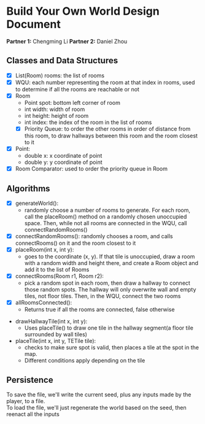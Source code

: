 # Build Your Own World Design Document

**Partner 1:**
Chengming Li
**Partner 2:**
Daniel Zhou
## Classes and Data Structures
- [x] List(Room) rooms: the list of rooms
- [x] WQU: each number representing the room at that index in rooms, used to determine if all the rooms are reachable or not
- [x] Room
  - Point spot: bottom left corner of room
  - int width: width of room
  - int height: height of room
  - int index: the index of the room in the list of rooms
  - [x] Priority Queue: to order the other rooms in order of distance from this room, 
to draw hallways between this room and the room closest to it
- [x] Point:
  - double x: x coordinate of point
  - double y: y coordinate of point
- [x] Room Comparator: used to order the priority queue in Room 
## Algorithms
- [x] generateWorld(): 
  - randomly choose a number of rooms to generate. For each room, call the placeRoom() method on a randomly chosen unoccupied space. Then, while not all rooms are connected in the WQU, call connectRandomRooms()
- [x] connectRandomRooms(): randomly chooses a room, and calls connectRooms() on it and the room closest to it
- [x] placeRoom(int x, int y): 
  - goes to the coordinate (x, y). If that tile is unoccupied, draw a room with a random width and height there, and create a Room object and add it to the list of Rooms
- [x] connectRooms(Room r1, Room r2): 
  - pick a random spot in each room, then draw a hallway to connect those random spots. The hallway will only overwrite wall and empty tiles, not floor tiles. Then, in the WQU, connect the two rooms
- [x] allRoomsConnected():
  - Returns true if all the rooms are connected, false otherwise
- drawHallwayTile(int x, int y):
  - Uses placeTile() to draw one tile in the hallway segment(a floor tile surrounded by wall tiles)
- placeTile(int x, int y, TETile tile):
  - checks to make sure spot is valid, then places a tile at the spot in the map.
  - Different conditions apply depending on the tile
## Persistence
To save the file, we'll write the current seed, plus any inputs made by the player, to a file.
<br>To load the file, we'll just regenerate the world based on the seed, then reenact all the inputs